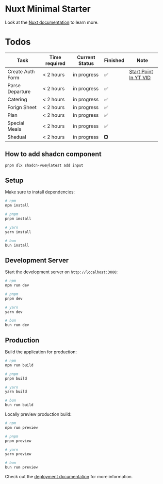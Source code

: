 # Nuxt Minimal Starter

Look at the [Nuxt documentation](https://nuxt.com/docs/getting-started/introduction) to learn more.

# Todos

| Task             | Time required | Current Status | Finished | Note                                                                          |
| ---------------- | ------------- | -------------- | -------- | ----------------------------------------------------------------------------- |
| Create Auth Form | < 2 hours     | in progress    | ✅       | [Start Point In YT VID](https://www.youtube.com/watch?v=DK93dqmJJYg&t=13616s) |
| Parse Departure  | < 2 hours     | in progress    | ✅       |                                                                               |
| Catering         | < 2 hours     | in progress    | ✅       |                                                                               |
| Forign Sheet     | < 2 hours     | in progress    | ✅       |                                                                               |
| Plan             | < 2 hours     | in progress    | ✅       |                                                                               |
| Special Meals    | < 2 hours     | in progress    | ✅       |                                                                               |
| Shedual          | < 2 hours     | in progress    | ❎       |                                                                               |

## How to add shadcn component

```bash
pnpm dlx shadcn-vue@latest add input
```

## Setup

Make sure to install dependencies:

```bash
# npm
npm install

# pnpm
pnpm install

# yarn
yarn install

# bun
bun install
```

## Development Server

Start the development server on `http://localhost:3000`:

```bash
# npm
npm run dev

# pnpm
pnpm dev

# yarn
yarn dev

# bun
bun run dev
```

## Production

Build the application for production:

```bash
# npm
npm run build

# pnpm
pnpm build

# yarn
yarn build

# bun
bun run build
```

Locally preview production build:

```bash
# npm
npm run preview

# pnpm
pnpm preview

# yarn
yarn preview

# bun
bun run preview
```

Check out the [deployment documentation](https://nuxt.com/docs/getting-started/deployment) for more information.
